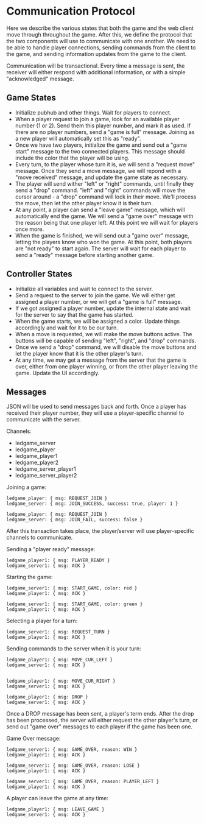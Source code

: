 # Communication Protocol

Here we describe the various states that both the game and the web client move through throughout
the game. After this, we define the protocol that the two components will use to communicate with
one another. We need to be able to handle player connections, sending commands from the client to
the game, and sending information updates from the game to the client.

Communication will be transactional. Every time a message is sent, the receiver will either respond
with additional information, or with a simple "acknowledged" message.

## Game States

* Initialize pubhub and other things. Wait for players to connect.
* When a player request to join a game, look for an available player number (1 or 2). Send them
  this player number, and mark it as used. If there are no player numbers, send a "game is full"
  message. Joining as a new player will automatically set this as "ready".
* Once we have two players, initialize the game and send out a "game start" message to the two
  connected players. This message should include the color that the player will be using.
* Every turn, to the player whose turn it is, we will send a "request move" message. Once they send
  a move message, we will repond with a "move received" message, and update the game state as
  necessary.
* The player will send wither "left" or "right" commands, until finally they send a "drop" command.
  "left" and "right" commands will move the cursor around - a "drop" command will lock in their
  move. We'll process the move, then let the other player know it is their turn.
* At any point, a player can send a "leave game" message, which will automatically end the game.
  We will send a "game over" message with the reason being that one player left. At this point we
  will wait for players once more.
* When the game is finished, we will send out a "game over" message, letting the players know who
  won the game. At this point, both players are "not ready" to start again. The server will wait
  for each player to send a "ready" message before starting another game.


## Controller States

* Initialize all variables and wait to connect to the server.
* Send a request to the server to join the game. We will either get assigned a player number, or we
  will get a "game is full" message.
* If we got assigned a player number, update the internal state and wait for the server to say that
  the game has started.
* When the game starts, we will be assigned a color. Update things accordingly and wait for it to
  be our turn.
* When a move is requested, we will make the move buttons active. The buttons will be capable of
  sending "left", "right", and "drop" commands.
* Once we send a "drop" command, we will disable the move buttons and let the player know that it
  is the other player's turn.
* At any time, we may get a message from the server that the game is over, either from one player
  winning, or from the other player leaving the game. Update the UI accordingly.

## Messages

JSON will be used to send messages back and forth. Once a player has received their player number,
they will use a player-specific channel to communicate with the server.

Channels:
* ledgame_server
* ledgame_player
* ledgame_player1
* ledgame_player2
* ledgame_server_player1
* ledgame_server_player2

Joining a game:
```
ledgame_player: { msg: REQUEST_JOIN }
ledgame_server: { msg: JOIN_SUCCESS, success: true, player: 1 }

ledgame_player: { msg: REQUEST_JOIN }
ledgame_server: { msg: JOIN_FAIL, success: false }
```

After this transaction takes place, the player/server will use player-specific channels to
communicate.

Sending a "player ready" message:
```
ledgame_player1: { msg: PLAYER_READY }
ledgame_server1: { msg: ACK }
```

Starting the game:
```
ledgame_server1: { msg: START_GAME, color: red }
ledgame_player1: { msg: ACK }

ledgame_server1: { msg: START_GAME, color: green }
ledgame_player1: { msg: ACK }
```

Selecting a player for a turn:
```
ledgame_server1: { msg: REQUEST_TURN }
ledgame_player1: { msg: ACK }
```

Sending commands to the server when it is your turn:
```
ledgame_player1: { msg: MOVE_CUR_LEFT }
ledgame_server1: { msg: ACK }


ledgame_player1: { msg: MOVE_CUR_RIGHT }
ledgame_server1: { msg: ACK }

ledgame_player1: { msg: DROP }
ledgame_server1: { msg: ACK }
```

Once a DROP message has been sent, a player's term ends. After the drop has been processed, the
server will either request the other player's turn, or send out "game over" messages to each player
if the game has been one.

Game Over message:
```
ledgame_server1: { msg: GAME_OVER, reason: WIN }
ledgame_player1: { msg: ACK }

ledgame_server1: { msg: GAME_OVER, reason: LOSE }
ledgame_player1: { msg: ACK }

ledgame_server1: { msg: GAME_OVER, reason: PLAYER_LEFT }
ledgame_player1: { msg: ACK }
```

A player can leave the game at any time:
```
ledgame_player1: { msg: LEAVE_GAME }
ledgame_server1: { msg: ACK }
```
